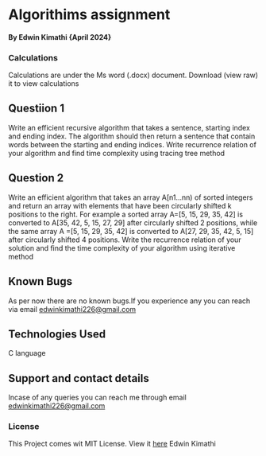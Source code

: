 # Algorithims assignment

#### By **Edwin Kimathi** {April 2024}

### Calculations
Calculations are under the Ms word (.docx) document. Download (view raw) it to view calculations

## Questiion 1 
Write an efficient recursive algorithm that takes a sentence, starting index and ending index.
The algorithm should then return a sentence that contain words between the starting and ending
indices. Write recurrence relation of your algorithm and find time complexity using tracing tree
method

## Question 2 
Write an efficient algorithm that takes an array A[n1...nn) of sorted integers and return an
array with elements that have been circularly shifted k positions to the right. For example a sorted
array A=[5, 15, 29, 35, 42] is converted to A[35, 42, 5, 15, 27, 29] after circularly shifted 2
positions, while the same array A =[5, 15, 29, 35, 42] is converted to A[27, 29, 35, 42, 5, 15] after
circularly shifted 4 positions. Write the recurrence relation of your solution and find the time
complexity of your algorithm using iterative method

## Known Bugs
 As per now there are no known bugs.If you experience any you can reach via email edwinkimathi226@gmail.com
## Technologies Used
C language
## Support and contact details
Incase of any queries you can reach me through email edwinkimathi226@gmail.com
### License
This Project comes wit MIT License. View it <a href="https://github.com/edwinkim16/Algorithim_assignment/blob/master/License">here</a>
 Edwin Kimathi
  